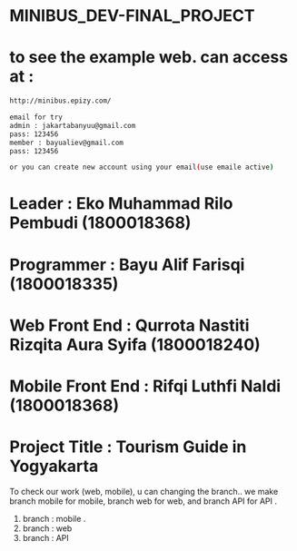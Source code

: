 # MINIBUS_DEV-FINAL_PROJECT

# to see the example web. can access at : <br>
```bash
http://minibus.epizy.com/

email for try
admin : jakartabanyuu@gmail.com
pass: 123456
member : bayualiev@gmail.com
pass: 123456

or you can create new account using your email(use emaile active)
```
# Leader : Eko Muhammad Rilo Pembudi (1800018368)
# Programmer : Bayu Alif Farisqi (1800018335)
# Web Front End : Qurrota Nastiti Rizqita Aura Syifa (1800018240)
# Mobile Front End : Rifqi Luthfi Naldi (1800018368)

# Project Title : Tourism Guide in Yogyakarta

To check our work (web, mobile), u can changing the branch.. we make branch mobile for mobile, branch web for web, and branch API for API
.
1. branch : mobile
.
2. branch : web
3. branch : API
